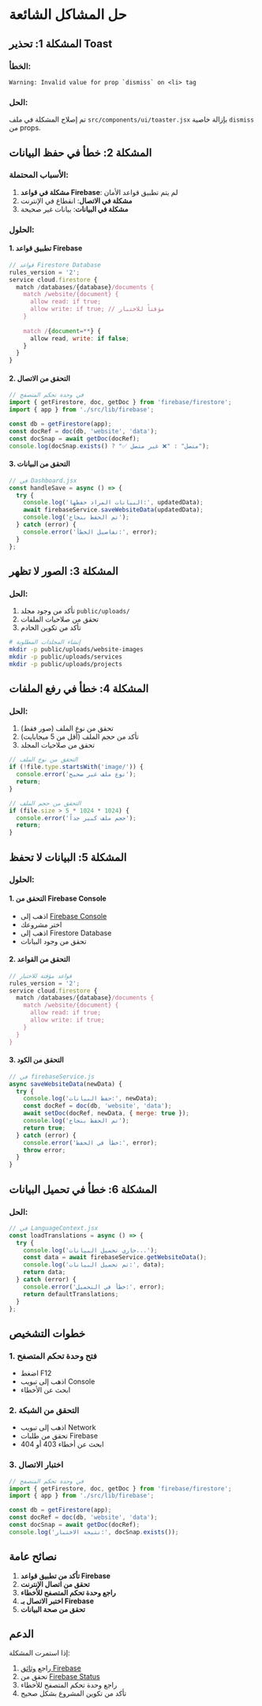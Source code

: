 # حل المشاكل الشائعة

## المشكلة 1: تحذير Toast

### الخطأ:
```
Warning: Invalid value for prop `dismiss` on <li> tag
```

### الحل:
تم إصلاح المشكلة في ملف `src/components/ui/toaster.jsx` بإزالة خاصية `dismiss` من props.

## المشكلة 2: خطأ في حفظ البيانات

### الأسباب المحتملة:
1. **مشكلة في قواعد Firebase**: لم يتم تطبيق قواعد الأمان
2. **مشكلة في الاتصال**: انقطاع في الإنترنت
3. **مشكلة في البيانات**: بيانات غير صحيحة

### الحلول:

#### 1. تطبيق قواعد Firebase
```javascript
// قواعد Firestore Database
rules_version = '2';
service cloud.firestore {
  match /databases/{database}/documents {
    match /website/{document} {
      allow read: if true;
      allow write: if true; // مؤقتاً للاختبار
    }
    
    match /{document=**} {
      allow read, write: if false;
    }
  }
}
```

#### 2. التحقق من الاتصال
```javascript
// في وحدة تحكم المتصفح
import { getFirestore, doc, getDoc } from 'firebase/firestore';
import { app } from './src/lib/firebase';

const db = getFirestore(app);
const docRef = doc(db, 'website', 'data');
const docSnap = await getDoc(docRef);
console.log(docSnap.exists() ? "✅ متصل" : "❌ غير متصل");
```

#### 3. التحقق من البيانات
```javascript
// في Dashboard.jsx
const handleSave = async () => {
  try {
    console.log('البيانات المراد حفظها:', updatedData);
    await firebaseService.saveWebsiteData(updatedData);
    console.log('تم الحفظ بنجاح');
  } catch (error) {
    console.error('تفاصيل الخطأ:', error);
  }
};
```

## المشكلة 3: الصور لا تظهر

### الحل:
1. تأكد من وجود مجلد `public/uploads/`
2. تحقق من صلاحيات الملفات
3. تأكد من تكوين الخادم

```bash
# إنشاء المجلدات المطلوبة
mkdir -p public/uploads/website-images
mkdir -p public/uploads/services
mkdir -p public/uploads/projects
```

## المشكلة 4: خطأ في رفع الملفات

### الحل:
1. تحقق من نوع الملف (صور فقط)
2. تأكد من حجم الملف (أقل من 5 ميجابايت)
3. تحقق من صلاحيات المجلد

```javascript
// التحقق من نوع الملف
if (!file.type.startsWith('image/')) {
  console.error('نوع ملف غير صحيح');
  return;
}

// التحقق من حجم الملف
if (file.size > 5 * 1024 * 1024) {
  console.error('حجم ملف كبير جداً');
  return;
}
```

## المشكلة 5: البيانات لا تحفظ

### الحلول:

#### 1. التحقق من Firebase Console
- اذهب إلى [Firebase Console](https://console.firebase.google.com/)
- اختر مشروعك
- اذهب إلى Firestore Database
- تحقق من وجود البيانات

#### 2. التحقق من القواعد
```javascript
// قواعد مؤقتة للاختبار
rules_version = '2';
service cloud.firestore {
  match /databases/{database}/documents {
    match /website/{document} {
      allow read: if true;
      allow write: if true;
    }
  }
}
```

#### 3. التحقق من الكود
```javascript
// في firebaseService.js
async saveWebsiteData(newData) {
  try {
    console.log('حفظ البيانات:', newData);
    const docRef = doc(db, 'website', 'data');
    await setDoc(docRef, newData, { merge: true });
    console.log('تم الحفظ بنجاح');
    return true;
  } catch (error) {
    console.error('خطأ في الحفظ:', error);
    throw error;
  }
}
```

## المشكلة 6: خطأ في تحميل البيانات

### الحل:
```javascript
// في LanguageContext.jsx
const loadTranslations = async () => {
  try {
    console.log('جاري تحميل البيانات...');
    const data = await firebaseService.getWebsiteData();
    console.log('تم تحميل البيانات:', data);
    return data;
  } catch (error) {
    console.error('خطأ في التحميل:', error);
    return defaultTranslations;
  }
};
```

## خطوات التشخيص

### 1. فتح وحدة تحكم المتصفح
- اضغط F12
- اذهب إلى تبويب Console
- ابحث عن الأخطاء

### 2. التحقق من الشبكة
- اذهب إلى تبويب Network
- تحقق من طلبات Firebase
- ابحث عن أخطاء 403 أو 404

### 3. اختبار الاتصال
```javascript
// في وحدة تحكم المتصفح
import { getFirestore, doc, getDoc } from 'firebase/firestore';
import { app } from './src/lib/firebase';

const db = getFirestore(app);
const docRef = doc(db, 'website', 'data');
const docSnap = await getDoc(docRef);
console.log('نتيجة الاختبار:', docSnap.exists());
```

## نصائح عامة

1. **تأكد من تطبيق قواعد Firebase**
2. **تحقق من اتصال الإنترنت**
3. **راجع وحدة تحكم المتصفح للأخطاء**
4. **اختبر الاتصال بـ Firebase**
5. **تحقق من صحة البيانات**

## الدعم

إذا استمرت المشكلة:
1. راجع [وثائق Firebase](https://firebase.google.com/docs)
2. تحقق من [Firebase Status](https://status.firebase.google.com/)
3. راجع وحدة تحكم المتصفح للأخطاء
4. تأكد من تكوين المشروع بشكل صحيح 